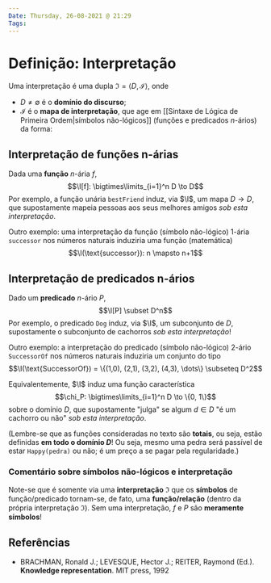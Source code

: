 ```yaml
---
Date: Thursday, 26-08-2021 @ 21:29
Tags:
---
```

$\newcommand{\I}{\mathcal{I}}$
# Definição: Interpretação
Uma interpretação é uma dupla $\mathfrak{I} = \left< D, \mathcal{I} \right>$, onde
- $D \neq \emptyset$ é o **domínio do discurso**;
- $\mathcal{I}$ é o **mapa de interpretação**, que age em [[Sintaxe de Lógica de Primeira Ordem|símbolos não-lógicos]] (funções e predicados $n$-ários) da forma:
## Interpretação de funções n-árias
Dada uma **função** $n$-ária $f$, $$\I[f]: \bigtimes\limits_{i=1}^n D \to D$$ 
Por exemplo, a função unária `bestFriend` induz, via $\I$, um mapa $D \to D$, que supostamente mapeia pessoas aos seus melhores amigos *sob esta interpretação*. 

Outro exemplo: uma interpretação da função (símbolo não-lógico) 1-ária `successor` nos números naturais induziria uma função (matemática)
$$\I(\text{successor}): n \mapsto n+1$$

## Interpretação de predicados n-ários
Dado um **predicado** $n$-ário $P$, $$\I[P] \subset D^n$$ 
Por exemplo, o predicado `Dog` induz, via $\I$, um subconjunto de $D$, supostamente o subconjunto de cachorros *sob esta interpretação*! 

Outro exemplo: a interpretação do predicado (símbolo não-lógico) 2-ário `SuccessorOf` nos números naturais induziria um conjunto do tipo
$$\I(\text{SuccessorOf}) = \{(1,0), (2,1), (3,2), (4,3), \dots\} \subseteq D^2$$

Equivalentemente, $\I$ induz uma função característica $$\chi_P: \bigtimes\limits_{i=1}^n D \to \{0, 1\}$$ sobre o domínio $D$, que supostamente "julga" se algum $d \in D$ "é um cachorro ou não" *sob esta interpretação*.

(Lembre-se que as funções consideradas no texto são **totais**, ou seja, estão definidas **em todo o domínio $D$**! Ou seja, mesmo uma pedra será passível de estar `Happy(pedra)` ou não; é um preço a se pagar pela regularidade.)

### Comentário sobre símbolos não-lógicos e interpretação
Note-se que é somente via uma **interpretação** $\mathfrak{I}$ que os **símbolos** de função/predicado tornam-se, de fato, uma **função/relação** (dentro da própria interpretação $\mathfrak{I}$). Sem uma interpretação, $f$ e $P$ são **meramente símbolos**!


## Referências
- BRACHMAN, Ronald J.; LEVESQUE, Hector J.; REITER, Raymond (Ed.). **Knowledge representation**. MIT press, 1992
